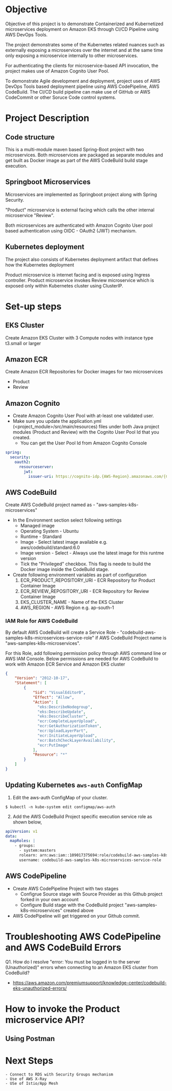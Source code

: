 # Objective

Objective of this project is to demonstrate Containerized and Kubernetized microservices deployment on Amazon EKS through CI/CD Pipeline using AWS DevOps Tools.

The project demonstrates some of the Kubernetes related nuances such as externally exposing a microservices over the internet and at the same time only exposing a microservice internally to other microservices.

For authenticating the clients for microservice-based API invocation, the project makes use of Amazon Cognito User Pool.

To demonstrate Agile development and deployment, project uses of AWS DevOps Tools based deployment pipeline using AWS CodePipeline, AWS CodeBuild. The CI/CD build pipeline can make use of GitHub or AWS CodeCommit or other Soruce Code control systems.

# Project Description
## Code structure
This is a multi-module maven based Spring-Boot project with two microservices. Both microservices are packaged as separate modules and get built as Docker image as part of the AWS CodeBuild build stage execution.

## Springboot Microservices
Microservices are implemented as Springboot project along with Spring Security. 

"Product" microservice is external facing which calls the other internal microservice "Review". 

Both microservices are authenticated with Amazon Cognito User pool based authentication using OIDC - OAuth2 (JWT) mechanism.

## Kubernetes deployment
The project also consists of Kubernetes deployment artifact that defines how the Kubernetes deployment

Product microservice is internet facing and is exposed using Ingress controller. Product microservice invokes Review microservice which is exposed only within Kubernetes cluster using ClusterIP.

# Set-up steps

## EKS Cluster
Create Amazon EKS Cluster with 3 Compute nodes with instance type t3.small or larger

## Amazon ECR
Create Amazon ECR Repositories for Docker images for two microservices
- Product
- Review

## Amazon Cognito
- Create Amazon Cognito User Pool with at-least one validated user.
- Make sure you update the application.yml (<project_module>/src/main/resources) files under both Java project modules (Product and Review) with the Cognito User Pool Id that you created.
    - You can get the User Pool Id from Amazon Cognito Console

```yaml
spring:
  security:
    oauth2:
      resourceserver:
        jwt:
          issuer-uri: https://cognito-idp.{AWS-Region}.amazonaws.com/{Cognito-user-pool-Id}
```

## AWS CodeBuild
Create AWS CodeBuild project named as - "aws-samples-k8s-microservices"
- In the Environment section select following settings
    - Managed image
    - Operating System - Ubuntu
    - Runtime - Standard
    - Image - Select latest image available e.g. aws/codebuild/standard:6.0
    - Image version - Select - Always use the latest image for this runtme version
    - Tick the "Privileged" checkbox. This flag is neede to build the Docker image inside the CodeBuild stage.
- Create following environment variables as part of configuration
    1. ECR_PRODUCT_REPOSITORY_URI - ECR Repository for Product Container Image
    2. ECR_REVIEW_REPOSITORY_URI - ECR Repository for Review Container Image
    3. EKS_CLUSTER_NAME - Name of the EKS Cluster
    4. AWS_REGION - AWS Region e.g. ap-south-1

### IAM Role for AWS CodeBuild
By default AWS CodeBuild will create a Service Role - "codebuild-aws-samples-k8s-microservices-service-role" if AWS CodeBuild Project name is "aws-samples-k8s-microservices".

For this Role, add following permission policy through AWS command line or AWS IAM Console.
Below permissions are needed for AWS CodeBuild to work with Amazon ECR Service and Amazon EKS cluster

```json
{
    "Version": "2012-10-17",
    "Statement": [
        {
            "Sid": "VisualEditor0",
            "Effect": "Allow",
            "Action": [
              "eks:DescribeNodegroup",
              "eks:DescribeUpdate",
              "eks:DescribeCluster",
              "ecr:CompleteLayerUpload",
              "ecr:GetAuthorizationToken",
              "ecr:UploadLayerPart",
              "ecr:InitiateLayerUpload",
              "ecr:BatchCheckLayerAvailability",
              "ecr:PutImage"
            ],
            "Resource": "*"
        }
    ]
}
```       

## Updating Kubernetes `aws-auth` ConfigMap
1. Edit the aws-auth ConfigMap of your cluster.
```shell
$ kubectl -n kube-system edit configmap/aws-auth
```  
2. Add the AWS CodeBuild Project specific execution service role as shown below,
```yaml
apiVersion: v1
data:
  mapRoles: |
    - groups:
      - system:masters
      rolearn: arn:aws:iam::109017375694:role/codebuild-aws-samples-k8s-microservices-service-role
      username: codebuild-aws-samples-k8s-microservices-service-role
```

## AWS CodePipeline
- Create AWS CodePipeline Project with two stages
    - Configrue Source stage with Source Provider as this Github project forked in your own account
    - Configure Build stage with the CodeBuild project "aws-samples-k8s-microservices" created above
- AWS CodePipeline will get triggered on your Github commit.

# Troubleshooting AWS CodePipeline and AWS CodeBuild Errors
Q1. How do I resolve "error: You must be logged in to the server (Unauthorized)" errors when connecting to an Amazon EKS cluster from CodeBuild?
- https://aws.amazon.com/premiumsupport/knowledge-center/codebuild-eks-unauthorized-errors/

# How to invoke the Product microservice API?
## Using Postman

# Next Steps
    - Connect to RDS with Security Groups mechanism
    - Use of AWS X-Ray
    - USe of Istio/App Mesh
